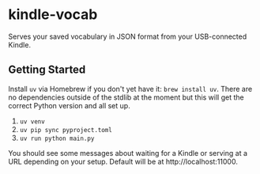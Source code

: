 # kindle-vocab

Serves your saved vocabulary in JSON format from your USB-connected Kindle.

## Getting Started

Install `uv` via Homebrew if you don't yet have it: `brew install uv`. There are no dependencies outside of the stdlib at the moment but this will get the correct Python version and all set up.

1. `uv venv`
2. `uv pip sync pyproject.toml`
3. `uv run python main.py`

You should see some messages about waiting for a Kindle or serving at a URL depending on your setup. Default will be at http://localhost:11000.